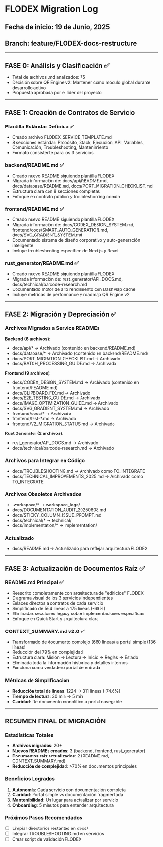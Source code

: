 # FLODEX Migration Log

## Fecha de inicio: 19 de Junio, 2025
## Branch: feature/FLODEX-docs-restructure

---

## FASE 0: Análisis y Clasificación ✅
- Total de archivos .md analizados: 75
- Decisión sobre QR Engine v2: Mantener como módulo global durante desarrollo activo
- Propuesta aprobada por el líder del proyecto

---

## FASE 1: Creación de Contratos de Servicio

### Plantilla Estándar Definida ✅
- Creado archivo FLODEX_SERVICE_TEMPLATE.md
- 8 secciones estándar: Propósito, Stack, Ejecución, API, Variables, Comunicación, Troubleshooting, Mantenimiento
- Formato consistente para los 3 servicios

### backend/README.md ✅
- Creado nuevo README siguiendo plantilla FLODEX
- Migrada información de: docs/api/README.md, docs/database/README.md, docs/PORT_MIGRATION_CHECKLIST.md
- Estructura clara con 8 secciones completas
- Enfoque en contrato público y troubleshooting común

### frontend/README.md ✅
- Creado nuevo README siguiendo plantilla FLODEX
- Migrada información de: docs/CODEX_DESIGN_SYSTEM.md, frontend/docs/SMART_AUTO_GENERATION.md, docs/SVG_GRADIENT_SYSTEM.md
- Documentado sistema de diseño corporativo y auto-generación inteligente
- Incluye troubleshooting específico de Next.js y React

### rust_generator/README.md ✅
- Creado nuevo README siguiendo plantilla FLODEX
- Migrada información de: rust_generator/API_DOCS.md, docs/technical/barcode-research.md
- Documentado motor de alto rendimiento con DashMap cache
- Incluye métricas de performance y roadmap QR Engine v2

---

## FASE 2: Migración y Depreciación ✅

### Archivos Migrados a Service READMEs
**Backend (6 archivos)**:
- docs/api/* → Archivado (contenido en backend/README.md)
- docs/database/* → Archivado (contenido en backend/README.md)
- docs/PORT_MIGRATION_CHECKLIST.md → Archivado
- docs/BATCH_PROCESSING_GUIDE.md → Archivado

**Frontend (9 archivos)**:
- docs/CODEX_DESIGN_SYSTEM.md → Archivado (contenido en frontend/README.md)
- docs/CLIPBOARD_FIX.md → Archivado
- docs/E2E_TESTING_GUIDE.md → Archivado
- docs/IMAGE_OPTIMIZATION_GUIDE.md → Archivado
- docs/SVG_GRADIENT_SYSTEM.md → Archivado
- frontend/docs/* → Archivado
- frontend/test-*.md → Archivado
- frontend/V2_MIGRATION_STATUS.md → Archivado

**Rust Generator (2 archivos)**:
- rust_generator/API_DOCS.md → Archivado
- docs/technical/barcode-research.md → Archivado

### Archivos para Integrar en Código
- docs/TROUBLESHOOTING.md → Archivado como TO_INTEGRATE
- docs/TECHNICAL_IMPROVEMENTS_2025.md → Archivado como TO_INTEGRATE

### Archivos Obsoletos Archivados
- .workspace/* → workspace_logs/
- docs/DOCUMENTATION_AUDIT_20250608.md
- docs/STICKY_COLUMN_ISSUE_PROMPT.md
- docs/technical/* → technical/
- docs/implementation/* → implementation/

### Actualizado
- docs/README.md → Actualizado para reflejar arquitectura FLODEX

---

## FASE 3: Actualización de Documentos Raíz ✅

### README.md Principal ✅
- Reescrito completamente con arquitectura de "edificios" FLODEX
- Diagrama visual de los 3 servicios independientes
- Enlaces directos a contratos de cada servicio
- Simplificado de 564 líneas a 175 líneas (-69%)
- Eliminadas secciones legacy sobre implementaciones específicas
- Enfoque en Quick Start y arquitectura clara

### CONTEXT_SUMMARY.md v2.0 ✅
- Transformado de documento complejo (660 líneas) a portal simple (136 líneas)
- Reducción del 79% en complejidad
- Estructura clara: Misión → Lectura → Inicio → Reglas → Estado
- Eliminada toda la información histórica y detalles internos
- Funciona como verdadero portal de entrada

### Métricas de Simplificación
- **Reducción total de líneas**: 1224 → 311 líneas (-74.6%)
- **Tiempo de lectura**: 30 min → 5 min
- **Claridad**: De documento monolítico a portal navegable

---

## RESUMEN FINAL DE MIGRACIÓN

### Estadísticas Totales
- **Archivos migrados**: 20+
- **Nuevos READMEs creados**: 3 (backend, frontend, rust_generator)
- **Documentos raíz actualizados**: 2 (README.md, CONTEXT_SUMMARY.md)
- **Reducción de complejidad**: >70% en documentos principales

### Beneficios Logrados
1. **Autonomía**: Cada servicio con documentación completa
2. **Claridad**: Portal simple vs documentación fragmentada
3. **Mantenibilidad**: Un lugar para actualizar por servicio
4. **Onboarding**: 5 minutos para entender arquitectura

### Próximos Pasos Recomendados
- [ ] Limpiar directorios restantes en docs/
- [ ] Integrar TROUBLESHOOTING.md en servicios
- [ ] Crear script de validación FLODEX